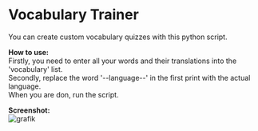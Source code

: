 # Vocabulary Trainer  
You can create custom vocabulary quizzes with this python script.  

**How to use:**  
Firstly, you need to enter all your words and their translations into the 'vocabulary' list.  
Secondly, replace the word '--language--' in the first print with the actual language.  
When you are don, run the script.  
  
**Screenshot:**  
![grafik](https://github.com/Streikin/Vocabulary-trainer/assets/109292425/7d84c3ec-0bfc-49e2-bb94-a20f98254d27)

